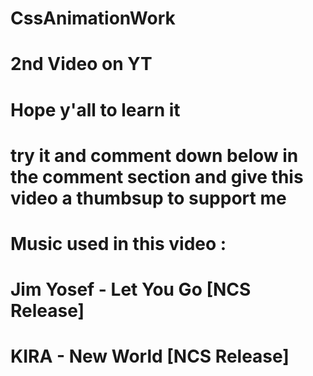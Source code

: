 # CssAnimationWork
# 2nd Video on YT 
# Hope y'all to learn it 
# try it and comment down below in the comment section and give this video a thumbsup to support me
# Music used in this video : 
# Jim Yosef - Let You Go [NCS Release]
# KIRA - New World [NCS Release]
